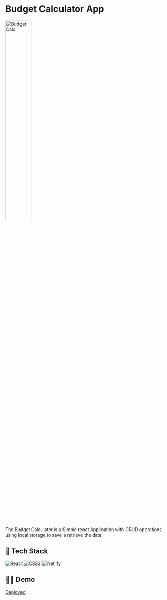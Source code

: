 # Budget Calculator App

<img src="https://res.cloudinary.com/mike88/image/upload/v1641108218/Budget_Calculator_jd2vsu.jpg" title="Budget Calc" alt="Budget Calc" width="40%"/>

The Budget Calculator is a Simple react Application with CRUD operations using local storage to save a retrieve the data.




## 🥞 Tech Stack

![React](https://img.shields.io/badge/react-%2320232a.svg?style=for-the-badge&logo=react&logoColor=%2361DAFB)
![CSS3](https://img.shields.io/badge/css3-%231572B6.svg?style=for-the-badge&logo=css3&logoColor=white)
![Netlify](https://img.shields.io/badge/netlify-%23000000.svg?style=for-the-badge&logo=netlify&logoColor=#00C7B7)




## 🚀🚀 Demo

<a href="https://gifted-chandrasekhar-d3646b.netlify.app/">Deployed</a> 


